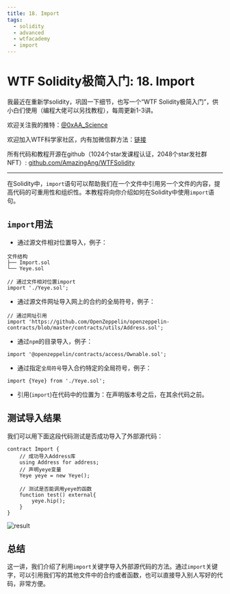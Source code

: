 ```yaml
---
title: 18. Import
tags:
  - solidity
  - advanced
  - wtfacademy
  - import
---
```


# WTF Solidity极简入门: 18. Import

我最近在重新学solidity，巩固一下细节，也写一个“WTF Solidity极简入门”，供小白们使用（编程大佬可以另找教程），每周更新1-3讲。

欢迎关注我的推特：[@0xAA_Science](https://twitter.com/0xAA_Science)

欢迎加入WTF科学家社区，内有加微信群方法：[链接](https://discord.gg/5akcruXrsk)

所有代码和教程开源在github（1024个star发课程认证，2048个star发社群NFT）: [github.com/AmazingAng/WTFSolidity](https://github.com/AmazingAng/WTFSolidity)

-----

在Solidity中，`import`语句可以帮助我们在一个文件中引用另一个文件的内容，提高代码的可重用性和组织性。本教程将向你介绍如何在Solidity中使用`import`语句。

## `import`用法

- 通过源文件相对位置导入，例子：

```
文件结构
├── Import.sol
└── Yeye.sol

// 通过文件相对位置import
import './Yeye.sol';
```

- 通过源文件网址导入网上的合约的全局符号，例子：
```
// 通过网址引用
import 'https://github.com/OpenZeppelin/openzeppelin-contracts/blob/master/contracts/utils/Address.sol';
```

- 通过`npm`的目录导入，例子：
```solidity
import '@openzeppelin/contracts/access/Ownable.sol';
```

- 通过指定`全局符号`导入合约特定的全局符号，例子：
```solidity
import {Yeye} from './Yeye.sol';
```

- 引用(`import`)在代码中的位置为：在声明版本号之后，在其余代码之前。

## 测试导入结果

我们可以用下面这段代码测试是否成功导入了外部源代码：
```solidity
contract Import {
    // 成功导入Address库
    using Address for address;
    // 声明yeye变量
    Yeye yeye = new Yeye();

    // 测试是否能调用yeye的函数
    function test() external{
        yeye.hip();
    }
}
```

![result](https://github.com/AmazingAng/WTF-Solidity/blob/main/Languages/en/18_Import_en/img/18-1.png)

## 总结
这一讲，我们介绍了利用`import`关键字导入外部源代码的方法。通过`import`关键字，可以引用我们写的其他文件中的合约或者函数，也可以直接导入别人写好的代码，非常方便。
